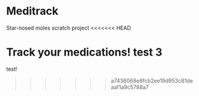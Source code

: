 # Meditrack
Star-nosed moles scratch project
<<<<<<< HEAD

Track your medications! test 3
=======
test!
>>>>>>> a7436068e8fcb2ee19d953c81deaaf1a9c5788a7
